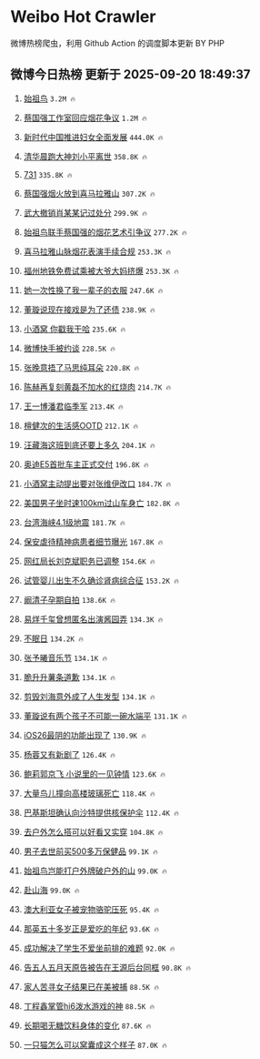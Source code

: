 # Weibo Hot Crawler 



微博热榜爬虫，利用 Github Action 的调度脚本更新 BY PHP 


## 微博今日热榜 更新于 2025-09-20 18:49:37 
1. [始祖鸟](https://s.weibo.com/weibo?q=%E5%A7%8B%E7%A5%96%E9%B8%9F&t=31&band_rank=1&Refer=top) `3.2M 🔥` 

1. [蔡国强工作室回应烟花争议](https://s.weibo.com/weibo?q=%23%E8%94%A1%E5%9B%BD%E5%BC%BA%E5%B7%A5%E4%BD%9C%E5%AE%A4%E5%9B%9E%E5%BA%94%E7%83%9F%E8%8A%B1%E4%BA%89%E8%AE%AE%23&t=31&band_rank=2&Refer=top) `1.2M 🔥` 

1. [新时代中国推进妇女全面发展](https://s.weibo.com/weibo?q=%23%E6%96%B0%E6%97%B6%E4%BB%A3%E4%B8%AD%E5%9B%BD%E6%8E%A8%E8%BF%9B%E5%A6%87%E5%A5%B3%E5%85%A8%E9%9D%A2%E5%8F%91%E5%B1%95%23&t=31&band_rank=3&Refer=top) `444.0K 🔥` 

1. [清华晨跑大神刘小平离世](https://s.weibo.com/weibo?q=%E6%B8%85%E5%8D%8E%E6%99%A8%E8%B7%91%E5%A4%A7%E7%A5%9E%E5%88%98%E5%B0%8F%E5%B9%B3%E7%A6%BB%E4%B8%96&t=31&band_rank=4&Refer=top) `358.8K 🔥` 

1. [731](https://s.weibo.com/weibo?q=731&t=31&band_rank=5&Refer=top) `335.8K 🔥` 

1. [蔡国强烟火放到喜马拉雅山](https://s.weibo.com/weibo?q=%23%E8%94%A1%E5%9B%BD%E5%BC%BA%E7%83%9F%E7%81%AB%E6%94%BE%E5%88%B0%E5%96%9C%E9%A9%AC%E6%8B%89%E9%9B%85%E5%B1%B1%23&t=31&band_rank=6&Refer=top) `307.2K 🔥` 

1. [武大撤销肖某某记过处分](https://s.weibo.com/weibo?q=%23%E6%AD%A6%E5%A4%A7%E6%92%A4%E9%94%80%E8%82%96%E6%9F%90%E6%9F%90%E8%AE%B0%E8%BF%87%E5%A4%84%E5%88%86%23&t=31&band_rank=7&Refer=top) `299.9K 🔥` 

1. [始祖鸟联手蔡国强的烟花艺术引争议](https://s.weibo.com/weibo?q=%23%E5%A7%8B%E7%A5%96%E9%B8%9F%E8%81%94%E6%89%8B%E8%94%A1%E5%9B%BD%E5%BC%BA%E7%9A%84%E7%83%9F%E8%8A%B1%E8%89%BA%E6%9C%AF%E5%BC%95%E4%BA%89%E8%AE%AE%23&t=31&band_rank=8&Refer=top) `277.2K 🔥` 

1. [喜马拉雅山脉烟花表演手续合规](https://s.weibo.com/weibo?q=%23%E5%96%9C%E9%A9%AC%E6%8B%89%E9%9B%85%E5%B1%B1%E8%84%89%E7%83%9F%E8%8A%B1%E8%A1%A8%E6%BC%94%E6%89%8B%E7%BB%AD%E5%90%88%E8%A7%84%23&t=31&band_rank=9&Refer=top) `253.3K 🔥` 

1. [福州地铁免费试乘被大爷大妈挤爆](https://s.weibo.com/weibo?q=%23%E7%A6%8F%E5%B7%9E%E5%9C%B0%E9%93%81%E5%85%8D%E8%B4%B9%E8%AF%95%E4%B9%98%E8%A2%AB%E5%A4%A7%E7%88%B7%E5%A4%A7%E5%A6%88%E6%8C%A4%E7%88%86%23&t=31&band_rank=10&Refer=top) `253.3K 🔥` 

1. [她一次性换了我一辈子的衣服](https://s.weibo.com/weibo?q=%E5%A5%B9%E4%B8%80%E6%AC%A1%E6%80%A7%E6%8D%A2%E4%BA%86%E6%88%91%E4%B8%80%E8%BE%88%E5%AD%90%E7%9A%84%E8%A1%A3%E6%9C%8D&t=31&band_rank=11&Refer=top) `247.6K 🔥` 

1. [董璇说现在接戏是为了还债](https://s.weibo.com/weibo?q=%23%E8%91%A3%E7%92%87%E8%AF%B4%E7%8E%B0%E5%9C%A8%E6%8E%A5%E6%88%8F%E6%98%AF%E4%B8%BA%E4%BA%86%E8%BF%98%E5%80%BA%23&t=31&band_rank=12&Refer=top) `238.9K 🔥` 

1. [小酒窝 你戳我干哈](https://s.weibo.com/weibo?q=%E5%B0%8F%E9%85%92%E7%AA%9D%20%E4%BD%A0%E6%88%B3%E6%88%91%E5%B9%B2%E5%93%88&t=31&band_rank=13&Refer=top) `235.6K 🔥` 

1. [微博快手被约谈](https://s.weibo.com/weibo?q=%23%E5%BE%AE%E5%8D%9A%E5%BF%AB%E6%89%8B%E8%A2%AB%E7%BA%A6%E8%B0%88%23&t=31&band_rank=14&Refer=top) `228.5K 🔥` 

1. [张晚意捂了马思纯耳朵](https://s.weibo.com/weibo?q=%23%E5%BC%A0%E6%99%9A%E6%84%8F%E6%8D%82%E4%BA%86%E9%A9%AC%E6%80%9D%E7%BA%AF%E8%80%B3%E6%9C%B5%23&t=31&band_rank=15&Refer=top) `220.8K 🔥` 

1. [陈赫再复刻黄磊不加水的红烧肉](https://s.weibo.com/weibo?q=%E9%99%88%E8%B5%AB%E5%86%8D%E5%A4%8D%E5%88%BB%E9%BB%84%E7%A3%8A%E4%B8%8D%E5%8A%A0%E6%B0%B4%E7%9A%84%E7%BA%A2%E7%83%A7%E8%82%89&t=31&band_rank=16&Refer=top) `214.7K 🔥` 

1. [王一博潘君临季军](https://s.weibo.com/weibo?q=%23%E7%8E%8B%E4%B8%80%E5%8D%9A%E6%BD%98%E5%90%9B%E4%B8%B4%E5%AD%A3%E5%86%9B%23&t=31&band_rank=17&Refer=top) `213.4K 🔥` 

1. [檀健次的生活感OOTD](https://s.weibo.com/weibo?q=%23%E6%AA%80%E5%81%A5%E6%AC%A1%E7%9A%84%E7%94%9F%E6%B4%BB%E6%84%9FOOTD%23&t=31&band_rank=18&Refer=top) `212.1K 🔥` 

1. [汪藏海这班到底还要上多久](https://s.weibo.com/weibo?q=%E6%B1%AA%E8%97%8F%E6%B5%B7%E8%BF%99%E7%8F%AD%E5%88%B0%E5%BA%95%E8%BF%98%E8%A6%81%E4%B8%8A%E5%A4%9A%E4%B9%85&t=31&band_rank=19&Refer=top) `204.1K 🔥` 

1. [奥迪E5首批车主正式交付](https://s.weibo.com/weibo?q=%23%E5%A5%A5%E8%BF%AAE5%E9%A6%96%E6%89%B9%E8%BD%A6%E4%B8%BB%E6%AD%A3%E5%BC%8F%E4%BA%A4%E4%BB%98%23&t=31&band_rank=20&Refer=top) `196.8K 🔥` 

1. [小酒窝主动提出要对张维伊改口](https://s.weibo.com/weibo?q=%E5%B0%8F%E9%85%92%E7%AA%9D%E4%B8%BB%E5%8A%A8%E6%8F%90%E5%87%BA%E8%A6%81%E5%AF%B9%E5%BC%A0%E7%BB%B4%E4%BC%8A%E6%94%B9%E5%8F%A3&t=31&band_rank=21&Refer=top) `184.7K 🔥` 

1. [美国男子坐时速100km过山车身亡](https://s.weibo.com/weibo?q=%23%E7%BE%8E%E5%9B%BD%E7%94%B7%E5%AD%90%E5%9D%90%E6%97%B6%E9%80%9F100km%E8%BF%87%E5%B1%B1%E8%BD%A6%E8%BA%AB%E4%BA%A1%23&t=31&band_rank=22&Refer=top) `182.8K 🔥` 

1. [台湾海峡4.1级地震](https://s.weibo.com/weibo?q=%23%E5%8F%B0%E6%B9%BE%E6%B5%B7%E5%B3%A14.1%E7%BA%A7%E5%9C%B0%E9%9C%87%23&t=31&band_rank=23&Refer=top) `181.7K 🔥` 

1. [保安虐待精神病患者细节曝光](https://s.weibo.com/weibo?q=%23%E4%BF%9D%E5%AE%89%E8%99%90%E5%BE%85%E7%B2%BE%E7%A5%9E%E7%97%85%E6%82%A3%E8%80%85%E7%BB%86%E8%8A%82%E6%9B%9D%E5%85%89%23&t=31&band_rank=24&Refer=top) `167.8K 🔥` 

1. [网红局长刘克斌职务已调整](https://s.weibo.com/weibo?q=%23%E7%BD%91%E7%BA%A2%E5%B1%80%E9%95%BF%E5%88%98%E5%85%8B%E6%96%8C%E8%81%8C%E5%8A%A1%E5%B7%B2%E8%B0%83%E6%95%B4%23&t=31&band_rank=25&Refer=top) `154.6K 🔥` 

1. [试管婴儿出生不久确诊肾病综合征](https://s.weibo.com/weibo?q=%23%E8%AF%95%E7%AE%A1%E5%A9%B4%E5%84%BF%E5%87%BA%E7%94%9F%E4%B8%8D%E4%B9%85%E7%A1%AE%E8%AF%8A%E8%82%BE%E7%97%85%E7%BB%BC%E5%90%88%E5%BE%81%23&t=31&band_rank=26&Refer=top) `153.2K 🔥` 

1. [阚清子孕期自拍](https://s.weibo.com/weibo?q=%23%E9%98%9A%E6%B8%85%E5%AD%90%E5%AD%95%E6%9C%9F%E8%87%AA%E6%8B%8D%23&t=31&band_rank=27&Refer=top) `138.6K 🔥` 

1. [易烊千玺曾想匿名出演酱园弄](https://s.weibo.com/weibo?q=%23%E6%98%93%E7%83%8A%E5%8D%83%E7%8E%BA%E6%9B%BE%E6%83%B3%E5%8C%BF%E5%90%8D%E5%87%BA%E6%BC%94%E9%85%B1%E5%9B%AD%E5%BC%84%23&t=31&band_rank=28&Refer=top) `134.3K 🔥` 

1. [不眠日](https://s.weibo.com/weibo?q=%E4%B8%8D%E7%9C%A0%E6%97%A5&t=31&band_rank=29&Refer=top) `134.2K 🔥` 

1. [张予曦音乐节](https://s.weibo.com/weibo?q=%E5%BC%A0%E4%BA%88%E6%9B%A6%E9%9F%B3%E4%B9%90%E8%8A%82&t=31&band_rank=30&Refer=top) `134.1K 🔥` 

1. [脆升升薯条道歉](https://s.weibo.com/weibo?q=%23%E8%84%86%E5%8D%87%E5%8D%87%E8%96%AF%E6%9D%A1%E9%81%93%E6%AD%89%23&t=31&band_rank=31&Refer=top) `134.1K 🔥` 

1. [剪毁刘海意外成了人生发型](https://s.weibo.com/weibo?q=%E5%89%AA%E6%AF%81%E5%88%98%E6%B5%B7%E6%84%8F%E5%A4%96%E6%88%90%E4%BA%86%E4%BA%BA%E7%94%9F%E5%8F%91%E5%9E%8B&t=31&band_rank=32&Refer=top) `134.1K 🔥` 

1. [董璇说有两个孩子不可能一碗水端平](https://s.weibo.com/weibo?q=%23%E8%91%A3%E7%92%87%E8%AF%B4%E6%9C%89%E4%B8%A4%E4%B8%AA%E5%AD%A9%E5%AD%90%E4%B8%8D%E5%8F%AF%E8%83%BD%E4%B8%80%E7%A2%97%E6%B0%B4%E7%AB%AF%E5%B9%B3%23&t=31&band_rank=33&Refer=top) `131.1K 🔥` 

1. [iOS26最阴的功能出现了](https://s.weibo.com/weibo?q=iOS26%E6%9C%80%E9%98%B4%E7%9A%84%E5%8A%9F%E8%83%BD%E5%87%BA%E7%8E%B0%E4%BA%86&t=31&band_rank=34&Refer=top) `130.9K 🔥` 

1. [杨蓉又有新剧了](https://s.weibo.com/weibo?q=%E6%9D%A8%E8%93%89%E5%8F%88%E6%9C%89%E6%96%B0%E5%89%A7%E4%BA%86&t=31&band_rank=35&Refer=top) `126.4K 🔥` 

1. [鲍莉郭京飞 小说里的一见钟情](https://s.weibo.com/weibo?q=%E9%B2%8D%E8%8E%89%E9%83%AD%E4%BA%AC%E9%A3%9E%20%E5%B0%8F%E8%AF%B4%E9%87%8C%E7%9A%84%E4%B8%80%E8%A7%81%E9%92%9F%E6%83%85&t=31&band_rank=36&Refer=top) `123.6K 🔥` 

1. [大量鸟儿撞向高楼玻璃死亡](https://s.weibo.com/weibo?q=%E5%A4%A7%E9%87%8F%E9%B8%9F%E5%84%BF%E6%92%9E%E5%90%91%E9%AB%98%E6%A5%BC%E7%8E%BB%E7%92%83%E6%AD%BB%E4%BA%A1&t=31&band_rank=37&Refer=top) `118.4K 🔥` 

1. [巴基斯坦确认向沙特提供核保护伞](https://s.weibo.com/weibo?q=%23%E5%B7%B4%E5%9F%BA%E6%96%AF%E5%9D%A6%E7%A1%AE%E8%AE%A4%E5%90%91%E6%B2%99%E7%89%B9%E6%8F%90%E4%BE%9B%E6%A0%B8%E4%BF%9D%E6%8A%A4%E4%BC%9E%23&t=31&band_rank=38&Refer=top) `112.4K 🔥` 

1. [去户外怎么搭可以好看又实穿](https://s.weibo.com/weibo?q=%23%E5%8E%BB%E6%88%B7%E5%A4%96%E6%80%8E%E4%B9%88%E6%90%AD%E5%8F%AF%E4%BB%A5%E5%A5%BD%E7%9C%8B%E5%8F%88%E5%AE%9E%E7%A9%BF%23&t=31&band_rank=39&Refer=top) `104.8K 🔥` 

1. [男子去世前买500多万保健品](https://s.weibo.com/weibo?q=%23%E7%94%B7%E5%AD%90%E5%8E%BB%E4%B8%96%E5%89%8D%E4%B9%B0500%E5%A4%9A%E4%B8%87%E4%BF%9D%E5%81%A5%E5%93%81%23&t=31&band_rank=40&Refer=top) `99.1K 🔥` 

1. [始祖鸟岂能打户外牌破户外的山](https://s.weibo.com/weibo?q=%23%E5%A7%8B%E7%A5%96%E9%B8%9F%E5%B2%82%E8%83%BD%E6%89%93%E6%88%B7%E5%A4%96%E7%89%8C%E7%A0%B4%E6%88%B7%E5%A4%96%E7%9A%84%E5%B1%B1%23&t=31&band_rank=41&Refer=top) `99.0K 🔥` 

1. [赴山海](https://s.weibo.com/weibo?q=%E8%B5%B4%E5%B1%B1%E6%B5%B7&t=31&band_rank=42&Refer=top) `99.0K 🔥` 

1. [澳大利亚女子被宠物骆驼压死](https://s.weibo.com/weibo?q=%23%E6%BE%B3%E5%A4%A7%E5%88%A9%E4%BA%9A%E5%A5%B3%E5%AD%90%E8%A2%AB%E5%AE%A0%E7%89%A9%E9%AA%86%E9%A9%BC%E5%8E%8B%E6%AD%BB%23&t=31&band_rank=43&Refer=top) `95.4K 🔥` 

1. [那英五十多岁正是爱吃的年纪](https://s.weibo.com/weibo?q=%23%E9%82%A3%E8%8B%B1%E4%BA%94%E5%8D%81%E5%A4%9A%E5%B2%81%E6%AD%A3%E6%98%AF%E7%88%B1%E5%90%83%E7%9A%84%E5%B9%B4%E7%BA%AA%23&t=31&band_rank=44&Refer=top) `93.6K 🔥` 

1. [成功解决了学生不爱坐前排的难题](https://s.weibo.com/weibo?q=%E6%88%90%E5%8A%9F%E8%A7%A3%E5%86%B3%E4%BA%86%E5%AD%A6%E7%94%9F%E4%B8%8D%E7%88%B1%E5%9D%90%E5%89%8D%E6%8E%92%E7%9A%84%E9%9A%BE%E9%A2%98&t=31&band_rank=45&Refer=top) `92.0K 🔥` 

1. [告五人五月天原告被告在王源后台同框](https://s.weibo.com/weibo?q=%E5%91%8A%E4%BA%94%E4%BA%BA%E4%BA%94%E6%9C%88%E5%A4%A9%E5%8E%9F%E5%91%8A%E8%A2%AB%E5%91%8A%E5%9C%A8%E7%8E%8B%E6%BA%90%E5%90%8E%E5%8F%B0%E5%90%8C%E6%A1%86&t=31&band_rank=46&Refer=top) `90.8K 🔥` 

1. [家人苦寻女子结果已在美被捕](https://s.weibo.com/weibo?q=%E5%AE%B6%E4%BA%BA%E8%8B%A6%E5%AF%BB%E5%A5%B3%E5%AD%90%E7%BB%93%E6%9E%9C%E5%B7%B2%E5%9C%A8%E7%BE%8E%E8%A2%AB%E6%8D%95&t=31&band_rank=47&Refer=top) `88.5K 🔥` 

1. [丁程鑫掌管hi6泼水游戏的神](https://s.weibo.com/weibo?q=%E4%B8%81%E7%A8%8B%E9%91%AB%E6%8E%8C%E7%AE%A1hi6%E6%B3%BC%E6%B0%B4%E6%B8%B8%E6%88%8F%E7%9A%84%E7%A5%9E&t=31&band_rank=48&Refer=top) `88.5K 🔥` 

1. [长期喝无糖饮料身体的变化](https://s.weibo.com/weibo?q=%E9%95%BF%E6%9C%9F%E5%96%9D%E6%97%A0%E7%B3%96%E9%A5%AE%E6%96%99%E8%BA%AB%E4%BD%93%E7%9A%84%E5%8F%98%E5%8C%96&t=31&band_rank=49&Refer=top) `87.6K 🔥` 

1. [一只猫怎么可以窝囊成这个样子](https://s.weibo.com/weibo?q=%E4%B8%80%E5%8F%AA%E7%8C%AB%E6%80%8E%E4%B9%88%E5%8F%AF%E4%BB%A5%E7%AA%9D%E5%9B%8A%E6%88%90%E8%BF%99%E4%B8%AA%E6%A0%B7%E5%AD%90&t=31&band_rank=50&Refer=top) `87.0K 🔥` 

